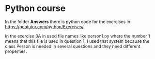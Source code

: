 # Python course

In the folder **Answers** there is python code for the exercises in https://peatutor.com/python/Exercises/

In the exercise 3A in used file names like person1.py where the number 1 means that this file is used in question 1. I used that system because the class Person is needed in several questions and they need different properties.